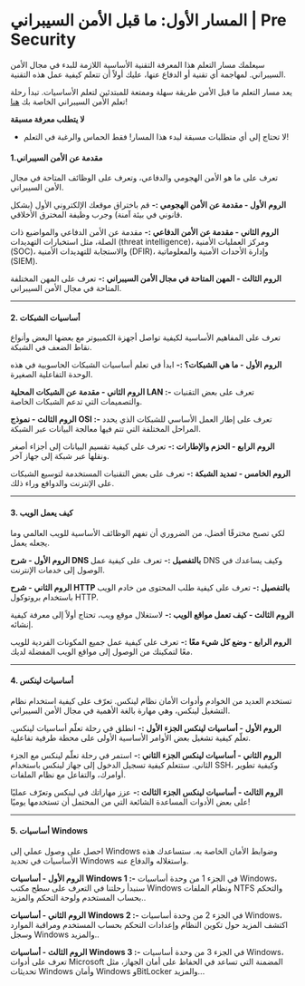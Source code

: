 # المسار الأول: ما قبل الأمن السيبراني | Pre Security

سيعلمك مسار التعلم هذا المعرفة التقنية الأساسية اللازمة للبدء في مجال الأمن السيبراني. لمهاجمة أي تقنية أو الدفاع عنها، عليك أولاً أن تتعلم كيفية عمل هذه التقنية.

يعد مسار التعلم ما قبل الأمن طريقة سهلة وممتعة للمبتدئين لتعلم الأساسيات. تبدأ رحلة تعلم الأمن السيبراني الخاصة بك [هنا](https://tryhackme.com/r/path/outline/presecurity)!

**لا يتطلب معرفة مسبقة**
- لا تحتاج إلى أي متطلبات مسبقة لبدء هذا المسار! فقط الحماس والرغبة في التعلم!

#### 1.مقدمة عن الأمن السيبراني
تعرف على ما هو الأمن الهجومي والدفاعي، وتعرف على الوظائف المتاحة في مجال الأمن السيبراني.

**الروم الأول - مقدمة عن الأمن الهجومي :-**
قم باختراق موقعك الإلكتروني الأول (بشكل قانوني في بيئة آمنة) وجرب وظيفة المخترق الأخلاقي.

**الروم الثاني - مقدمة عن الأمن الدفاعي :-**
مقدمة عن الأمن الدفاعي والمواضيع ذات الصلة، مثل استخبارات التهديدات (threat intelligence)، ومركز العمليات الأمنية (SOC)، والاستجابة للتهديدات الأمنية (DFIR)، وإدارة الأحداث الأمنية والمعلوماتية (SIEM).

**الروم الثالث - المهن المتاحة في مجال الأمن السيبراني :-**
تعرف على المهن المختلفة المتاحة في مجال الأمن السيبراني.

---
#### 2. أساسيات الشبكات
تعرف على المفاهيم الأساسية لكيفية تواصل أجهزة الكمبيوتر مع بعضها البعض وأنواع نقاط الضعف في الشبكة.

**الروم الأول - ما هي الشبكات؟ :-**
ابدأ في تعلم أساسيات الشبكات الحاسوبية في هذه الوحدة التفاعلية الصغيرة.

**الروم الثاني - مقدمة عن الشبكات المحلية LAN :-**
تعرف على بعض التقنيات والتصميمات التي تدعم الشبكات الخاصة.

**الروم الثالث - نموذج OSI :-**
تعرف على إطار العمل الأساسي للشبكات الذي يحدد المراحل المختلفة التي تتم فيها معالجة البيانات عبر الشبكة.

**الروم الرابع - الحزم والإطارات :-**
تعرف على كيفية تقسيم البيانات إلى أجزاء أصغر ونقلها عبر شبكة إلى جهاز آخر.

**الروم الخامس - تمديد الشبكة :-**
تعرف على بعض التقنيات المستخدمة لتوسيع الشبكات على الإنترنت والدوافع وراء ذلك.

---
#### 3. كيف يعمل الويب
لكي تصبح مخترقًا أفضل، من الضروري أن تفهم الوظائف الأساسية للويب العالمي وما يجعله يعمل.

**الروم الأول - شرح DNS بالتفصيل :-**
تعرف على كيفية عمل DNS وكيف يساعدك في الوصول إلى خدمات الإنترنت.

**الروم الثاني - شرح HTTP بالتفصيل :-**
تعرف على كيفية طلب المحتوى من خادم الويب باستخدام بروتوكول HTTP.

**الروم الثالث - كيف تعمل مواقع الويب :-**
لاستغلال موقع ويب، تحتاج أولاً إلى معرفة كيفية إنشائه.

**الروم الرابع - وضع كل شيء معًا :-**
تعرف على كيفية عمل جميع المكونات الفردية للويب معًا لتمكينك من الوصول إلى مواقع الويب المفضلة لديك.

---
#### 4. أساسيات لينكس
تستخدم العديد من الخوادم وأدوات الأمان نظام لينكس. تعرّف على كيفية استخدام نظام التشغيل لينكس، وهي مهارة بالغة الأهمية في مجال الأمن السيبراني.

**الروم الأول - أساسيات لينكس الجزء الأول :-**
انطلق في رحلة تعلّم أساسيات لينكس. تعلّم كيفية تشغيل بعض الأوامر الأساسية الأولى على محطة طرفية تفاعلية.

**الروم الثاني - أساسيات لينكس الجزء الثاني :-**
استمر في رحلة تعلّم لينكس مع الجزء الثاني. ستتعلم كيفية تسجيل الدخول إلى جهاز لينكس باستخدام SSH، وكيفية تطوير أوامرك، والتفاعل مع نظام الملفات.

**الروم الثالث - أساسيات لينكس الجزء الثالث :-**
عزز مهاراتك في لينكس وتعرّف عمليًا على بعض الأدوات المساعدة الشائعة التي من المحتمل أن تستخدمها يوميًا!

---
#### 5. أساسيات Windows
احصل على وصول عملي إلى Windows وضوابط الأمان الخاصة به. ستساعدك هذه الأساسيات في تحديد Windows واستغلاله والدفاع عنه.

**الروم الأول - أساسيات Windows 1 :-**
في الجزء 1 من وحدة أساسيات Windows، سنبدأ رحلتنا في التعرف على سطح مكتب Windows ونظام الملفات NTFS والتحكم بحساب المستخدم ولوحة التحكم والمزيد..

**الروم الثاني - أساسيات Windows 2 :-**
في الجزء 2 من وحدة أساسيات Windows، اكتشف المزيد حول تكوين النظام وإعدادات التحكم بحساب المستخدم ومراقبة الموارد وسجل Windows والمزيد..

**الروم الثالث - أساسيات Windows 3 :-**
في الجزء 3 من وحدة أساسيات Windows، تعرف على أدوات Microsoft المضمنة التي تساعد في الحفاظ على أمان الجهاز، مثل تحديثات Windows وأمان Windows وBitLocker والمزيد...